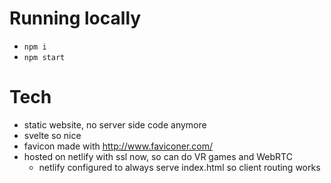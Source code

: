 # Running locally

- `npm i`
- `npm start`

# Tech

- static website, no server side code anymore
- svelte so nice
- favicon made with http://www.faviconer.com/
- hosted on netlify with ssl now, so can do VR games and WebRTC
  - netlify configured to always serve index.html so client routing works
